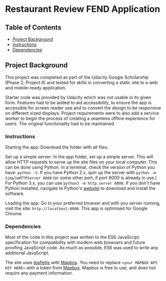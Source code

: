 # Restaurant Review FEND Application

## Table of Contents

-   [Project Background](#projectbackground)
-   [Instructions](#instructions)
-   [Dependencies](#dependencies)

## Project Background

This project was completed as part of the Udacity Google Scholarship (Phase 2, Project 6) and tested for skills in converting a static site to a web and mobile-ready application.

Starter code was provided by Udacity which was not usable in its given form. Features had to be added to aid accessibility, to ensure the app is accessible for screen reader use and to convert the design to be responsive on different sized displays. Project requirements were to also add a service worker to begin the process of creating a seamless offline experience for users. The original functionality had to be maintained.

### Instructions

Starting the app:
Download the folder with all files.

Set up a simple server:
In the app folder, set up a simple server. This will allow HTTP requests to serve up the site files on your local computer. This can be done using Python. In a terminal, check the version of Python you have: `python -V`. If you have Python 2.x, spin up the server with `python -m SimpleHTTPServer 8000` (or some other port, if port 8000 is already in use.) For Python 3.x, you can use `python3 -m http.server 8000`. If you don't have Python installed, navigate to Python's [website](https://www.python.org/) to download and install the software.

Loading the app:
Go to your preferred browser and with you server running, visit the site: `http://localhost:8000`. This app is optimised for Google Chrome.

### Dependencies

Most of the code in this project was written to the ES6 JavaScript specification for compatibility with modern web browsers and future proofing JavaScript code. As much as possible, ES6 was used to write any additional JavaScript.

The site uses [leafletjs](https://leafletjs.com/) with [Mapbox](https://www.mapbox.com/). You need to replace `<your MAPBOX API KEY HERE>` with a token from [Mapbox](https://www.mapbox.com/). Mapbox is free to use, and does not require any payment information.
